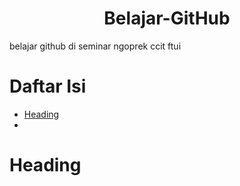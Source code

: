 <h1 align="center">Belajar-GitHub</h1>

belajar github di seminar ngoprek ccit ftui

# Daftar Isi
- [Heading](#heading)
- []()

# Heading